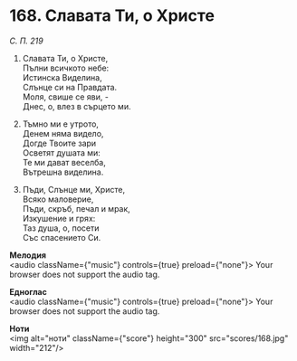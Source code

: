 # 168. Славата Ти, о Христе

_С. П. 219_

1. Славата Ти, о Христе,  
Пълни всичкото небе:  
Истинска Виделина,  
Слънце си на Правдата.  
Моля, свише се яви, -  
Днес, о, влез в сърцето ми.  

2. Тъмно ми е утрото,  
Денем няма видело,  
Догде Твоите зари  
Осветят душата ми:  
Те ми дават веселба,  
Вътрешна виделина.  

3. Пъди, Слънце ми, Христе,  
Всяко маловерие,  
Пъди, скръб, печал и мрак,  
Изкушение и грях:  
Таз душа, о, посети  
Със спасението Си.

**Мелодия**  
<audio className={"music"} controls={true} preload={"none"}>
    <source src="mp3/168.mp3" type="audio/mpeg"/>
    Your browser does not support the audio tag.
</audio>

**Едноглас**  
<audio className={"music"} controls={true} preload={"none"}>
    <source src="transp/168.mp3" type="audio/mpeg"/>
    Your browser does not support the audio tag.
</audio>

**Ноти**  
<img alt="ноти" className={"score"} height="300" src="scores/168.jpg" width="212"/>
